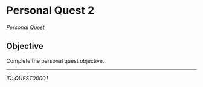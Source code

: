 # Personal Quest 2

*Personal Quest*

## Objective
Complete the personal quest objective.

---
*ID: QUEST00001*